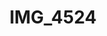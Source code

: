 ---
pid: '174'
layout: photos
title: IMG_4524
filename: IMG_4524.jpg
caption: 
permalink: "/photos/174.html"
---